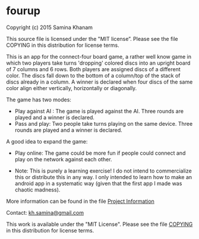 # fourup
Copyright (c) 2015 Samina Khanam

This source file is licensed under the "MIT license”.
Please see the file COPYING in this distribution 
for license terms.

 This is an app for the connect-four board game, a rather well know game in which two players take turns 'dropping' colored discs into an upright board of 7 columns and 6 rows. Both players are assigned discs of a different color. The discs fall down to the bottom of a column/top of the stack of discs already in a column. A winner is declared when four discs of the same color align either vertically, horizontally or diagonally.

The game has two modes: 
- Play against AI : The game is played against the AI. Three rounds are played and a winner is declared.
- Pass and play:  Two people take turns playing on the same device. Three rounds are played and a winner is declared.

A good idea to expand the game:
- Play online: The game could be more fun if people could connect and play on the network against each other.

- Note: This is purely a learning exercise! I do not intend to commercialize this or distribute this in any way. I only intended to learn how to make an android app in a systematic way (given that the first app I made was chaotic madness). 


More information can be found in the file [Project Information](https://github.com/samina-khan/fourup/blob/master/Project%20Information)

Contact: kh.samina@gmail.com

This work is available under the "MIT License". Please see the file [COPYING](https://github.com/samina-khan/fourup/blob/master/COPYING) in this distribution for license terms.

